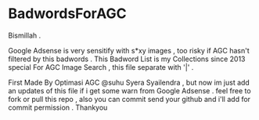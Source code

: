 # BadwordsForAGC
Bismillah .

Google Adsense is very sensitify with s*xy images , too risky if AGC hasn't filtered by this badwords . 
This Badword List is my Collections since 2013 special For AGC Image Search , this file separate with '|' . 

First Made By Optimasi AGC @suhu Syera Syailendra , but now im just add an updates of this file if i get some warn from Google Adsense . feel free to fork or pull this repo , also you can commit send your github and i'll add for commit permission . Thankyou
